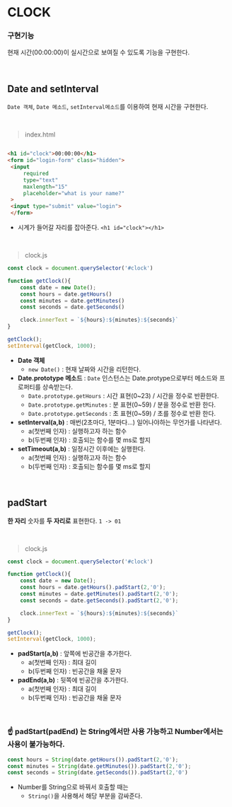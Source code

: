 # CLOCK

### 구현기능
현재 시간(00:00:00)이 실시간으로 보여질 수 있도록 기능을 구현한다.

<br>

## Date and setInterval
```Date 객체```, ```Date 메소드```, ```setInterval메소드```를 이용하여 현재 시간을 구현한다. 

<br>

> index.html
```html

<h1 id="clock">00:00:00</h1>
<form id="login-form" class="hidden">
 <input
     required
     type="text"
     maxlength="15"
     placeholder="what is your name?"
 >
 <input type="submit" value="login">
 </form>

```
- 시계가 들어갈 자리를 잡아준다. ```<h1 id="clock"></h1>``` 

<br>

> clock.js

```javascript
const clock = document.querySelector('#clock')

function getClock(){
    const date = new Date();
    const hours = date.getHours()
    const minutes = date.getMinutes()
    const seconds = date.getSeconds()

    clock.innerText = `${hours}:${minutes}:${seconds}`
}

getClock();
setInterval(getClock, 1000);


```
- **Date 객체**
   - ```new Date()```  :  현재 날짜와 시간을 리턴한다.
- **Date.prototype 메소드** : ```Date``` 인스턴스는 Date.protype으로부터 메소드와 프로퍼티를 상속받는다. 
   - ```Date.prototype.getHours``` : 시간 표현(0~23) / 시간을 정수로 반환한다.
   - ```Date.prototype.getMinutes``` : 분 표현(0~59) / 분을 정수로 반환 한다.
   - ```Date.prototype.getSeconds``` : 초 표현(0~59) / 초를 정수로 반환 한다.
- **setInterval(a,b)** : 매번(2초마다, 1분마다...) 일어나야하는 무언가를 나타낸다. 
   - a(첫번째 인자) : 실행하고자 하는 함수
   - b(두번째 인자) : 호출되는 함수를 몇 ms로 할지 
- **setTimeout(a,b)** : 일정시간 이후에는 실행한다.
   - a(첫번째 인자) : 실행하고자 하는 함수
   - b(두번째 인자) : 호출되는 함수를 몇 ms로 할지 
   
<br>

## padStart
**한 자리** 숫자를 **두 자리로** 표현한다. ``` 1 -> 01 ```

<br>

> clock.js
```javascript
const clock = document.querySelector('#clock')

function getClock(){
    const date = new Date();
    const hours = date.getHours().padStart(2,'0');
    const minutes = date.getMinutes().padStart(2,'0');
    const seconds = date.getSeconds().padStart(2,'0');

    clock.innerText = `${hours}:${minutes}:${seconds}`
}

getClock();
setInterval(getClock, 1000);

```
- **padStart(a,b)** : 앞쪽에 빈공간을 추가한다.
  - a(첫번째 인자) : 최대 길이 
  - b(두번째 인자) : 빈공간을 채울 문자
- **padEnd(a,b)** : 뒷쪽에 빈공간을 추가한다.
  - a(첫번째 인자) : 최대 길이 
  - b(두번째 인자) : 빈공간을 채울 문자 

<br>

### ☝ **padStart(padEnd)** 는 **String에서만 사용 가능**하고 Number에서는 사용이 불가능하다.

```javascript
const hours = String(date.getHours()).padStart(2,'0');
const minutes = String(date.getMinutes()).padStart(2,'0');
const seconds = String(date.getSeconds()).padStart(2,'0')

```
- Number를 String으로 바꿔서 호출할 때는
   - ```String()```을 사용해서 해당 부분을 감싸준다.

